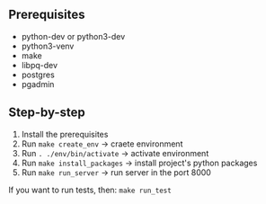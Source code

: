 ## Prerequisites

- python-dev or python3-dev
- python3-venv
- make
- libpq-dev
- postgres
- pgadmin

## Step-by-step
1) Install the prerequisites
2) Run `make create_env` -> craete environment
3) Run `. ./env/bin/activate` -> activate environment
4) Run `make install_packages` -> install project's python packages
5) Run `make run_server` -> run server in the port 8000

If you want to run tests, then: `make run_test`
